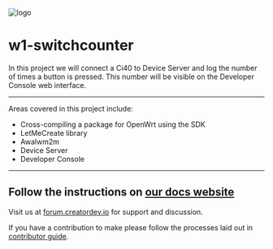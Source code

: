 ![logo](https://static.creatordev.io/logo-md-s.svg)

# w1-switchcounter

In this project we will connect a Ci40 to Device Server and log the number of times a button is pressed. This number will be visible on the Developer Console web interface.

---

Areas covered in this project include:

* Cross-compiling a package for OpenWrt using the SDK
* LetMeCreate library
* Awalwm2m
* Device Server
* Developer Console

---

## Follow the instructions on [our docs website](https://docs.creatordev.io/ci40/iotkit/workshop-1-switchcounter/)

Visit us at [forum.creatordev.io](http://forum.creatordev.io) for support and discussion.

If you have a contribution to make please follow the processes laid out in [contributor guide](CONTRIBUTING.md).
